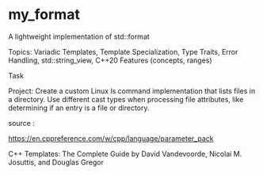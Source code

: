 # my_format
A lightweight implementation of std::format 

Topics: Variadic Templates, Template Specialization, Type Traits, Error Handling, std::string_view, C++20 Features (concepts, ranges)

Task

Project: Create a custom Linux ls command implementation that lists files in a directory. Use different cast types when processing file attributes, like determining if an entry is a file or directory.



source : 

https://en.cppreference.com/w/cpp/language/parameter_pack

C++ Templates: The Complete Guide by David Vandevoorde, Nicolai M. Josuttis, and Douglas Gregor
